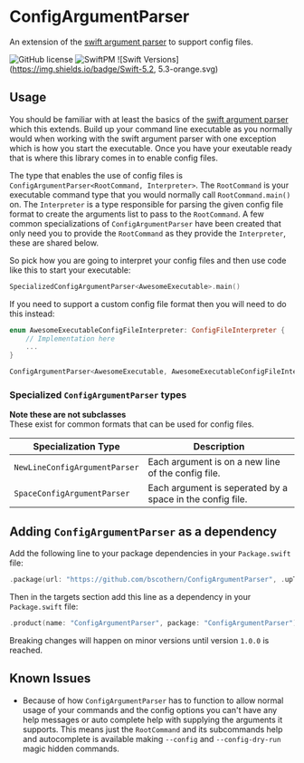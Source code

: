 # ConfigArgumentParser

An extension of the [swift argument parser](https://github.com/apple/swift-argument-parser) to support config files.

![GitHub license](https://img.shields.io/badge/license-MIT-lightgrey.svg)
![SwiftPM](https://img.shields.io/badge/SwiftPM-compatible-brightgreen.svg)
![Swift Versions](https://img.shields.io/badge/Swift-5.2, 5.3-orange.svg)

## Usage
You should be familiar with at least the basics of the [swift argument parser](https://github.com/apple/swift-argument-parser) which this extends.
Build up your command line executable as you normally would when working with the swift argument parser with one exception which is how you start the executable. Once you have your exeutable ready that is where this library comes in to enable config files.

The type that enables the use of config files is `ConfigArgumentParser<RootCommand, Interpreter>`.
The `RootCommand` is your executable command type that you would normally call `RootCommand.main()` on.
The `Interpreter` is a type responsible for parsing the given config file format to create the arguments list to pass to the `RootCommand`. 
A few common specializations of `ConfigArgumentParser` have been created that only need you to provide the `RootCommand` as they provide the `Interpreter`, these are shared below.

So pick how you are going to interpret your config files and then use code like this to start your executable:

```swift
SpecializedConfigArgumentParser<AwesomeExecutable>.main()
```

If you need to support a custom config file format then you will need to do this instead:

```swift
enum AwesomeExecutableConfigFileInterpreter: ConfigFileInterpreter {
    // Implementation here
    ...
}

ConfigArgumentParser<AwesomeExecutable, AwesomeExecutableConfigFileInterpreter>.main()
```

### Specialized `ConfigArgumentParser` types
**Note these are not subclasses**</br>
These exist for common formats that can be used for config files.

| Specialization Type | Description |
|---|---|
| `NewLineConfigArgumentParser` | Each argument is on a new line of the config file. |
| `SpaceConfigArgumentParser`   | Each argument is seperated by a space in the config file.  |

## Adding `ConfigArgumentParser` as a dependency
Add the following line to your package dependencies in your `Package.swift` file:
```swift
.package(url: "https://github.com/bscothern/ConfigArgumentParser", .upToNextMinor(from: "0.1.0")),
```

Then in the targets section add this line as a dependency in your `Package.swift` file:
```swift
.product(name: "ConfigArgumentParser", package: "ConfigArgumentParser"),
```
Breaking changes will happen on minor versions until version `1.0.0` is reached.

## Known Issues
* Because of how `ConfigArgumentParser` has to function to allow normal usage of your commands and the config options you can't have any help messages or auto complete help with supplying the arguments it supports.
  This means just the `RootCommand` and its subcommands help and autocomplete is available making `--config` and `--config-dry-run` magic hidden commands.
